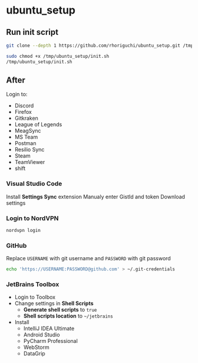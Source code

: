 # ubuntu_setup

## Run init script

```bash
git clone --depth 1 https://github.com/rhoriguchi/ubuntu_setup.git /tmp/ubuntu_setup

sudo chmod +x /tmp/ubuntu_setup/init.sh
/tmp/ubuntu_setup/init.sh
```

## After

Login to:

- Discord
- Firefox
- Gitkraken
- League of Legends
- MeagSync
- MS Team
- Postman
- Resilio Sync
- Steam
- TeamViewer
- shift

### Visual Studio Code

Install **Settings Sync** extension
Manualy enter GistId and token
Download settings

### Login to NordVPN

```bash
nordvpn login
```

### GitHub

Replace `USERNAME` with git username and `PASSWORD` with git password

```bash
echo 'https://USERNAME:PASSWORD@github.com' > ~/.git-credentials

```

### JetBrains Toolbox

- Login to Toolbox
- Change settings in **Shell Scripts**
  - **Generate shell scripts** to `true`
  - **Shell scripts location** to `~/jetbrains`
- Install
  - IntelliJ IDEA Ultimate
  - Android Studio
  - PyCharm Professional
  - WebStorm
  - DataGrip
